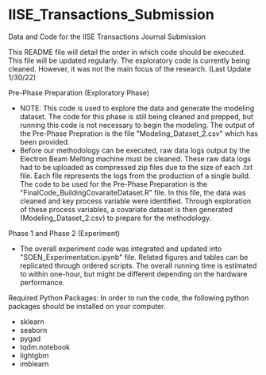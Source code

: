# IISE_Transactions_Submission
Data and Code for the IISE Transactions Journal Submission

This README file will detail the order in which code should be executed. This file will be updated regularly. The exploratory code is currently being cleaned. However, it was not the main focus of the research.
(Last Update 1/30/22)


Pre-Phase Preparation (Exploratory Phase)
- NOTE: This code is used to explore the data and generate the modeling dataset. The code for this phase is still being cleaned and prepped, but running this code is not necessary to begin the modeling. The output of the Pre-Phase Prepration is the file "Modeling_Dataset_2.csv" which has been provided.
- Before our methodology can be executed, raw data logs output by the Electron Beam Melting machine must be cleaned. These raw data logs had to be uploaded as compressed zip files due to the size of each .txt file. Each file represents the logs from the production of a single build. The code to be used for the Pre-Phase Preparation is the "FinalCode_BuildingCovaraiteDataset.R" file. In this file, the data was cleaned and key process variable were identified. Through exploration of these process variables, a covariate dataset is then generated (Modeling_Dataset_2.csv) to prepare for the methodology. 


Phase 1 and Phase 2 (Experiment)
- The overall experiment code was integrated and updated into "SOEN_Experimentation.ipynb" file. Related figures and tables can be replicated through ordered scripts. The overall running time is estimated to within one-hour, but might be different depending on the hardware performance.

Required Python Packages:
In order to run the code, the following python packages should be installed on your computer.
- sklearn
- seaborn
- pygad
- tqdm.notebook
- lightgbm 
- imblearn
